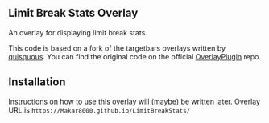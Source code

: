 ## Limit Break Stats Overlay

An overlay for displaying limit break stats.

This code is based on a fork of the targetbars overlays written by [quisquous](https://github.com/quisquous). You can find the original code on the official [OverlayPlugin](https://github.com/ngld/OverlayPlugin) repo. 

## Installation

Instructions on how to use this overlay will (maybe) be written later.
Overlay URL is `https://Makar8000.github.io/LimitBreakStats/`
